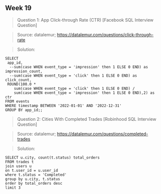 ## Week 19

> Question 1:  App Click-through Rate (CTR) [Facebook SQL Interview Question]

> Source: datalemur; https://datalemur.com/questions/click-through-rate

> Solution: 

```
SELECT 
 app_id,
  --sum(case WHEN event_type = 'impression' then 1 ELSE 0 END) as impression_count,
  --sum(case WHEN event_type = 'click' then 1 ELSE 0 END) as click_count,
 ROUND(100.0 *
    sum(case WHEN event_type = 'click' then 1 ELSE 0 END) / 
    sum(case WHEN event_type = 'impression' then 1 ELSE 0 END),2) as ctr
FROM events
WHERE timestamp BETWEEN '2022-01-01' AND '2022-12-31'
GROUP BY app_id;;
```

> Question 2:  Cities With Completed Trades [Robinhood SQL Interview Question]

> Source: datalemur; https://datalemur.com/questions/completed-trades

> Solution: 

```
SELECT u.city, count(t.status) total_orders 
FROM trades t
join users u
on t.user_id = u.user_id
where t.status = 'Completed'
group by u.city, t.status
order by total_orders desc
limit 3
```